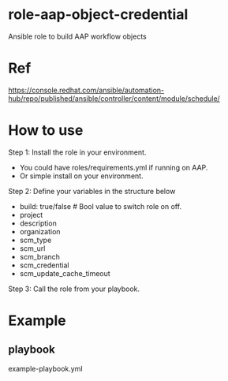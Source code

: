 # role-aap-object-credential
Ansible role to build AAP workflow objects

# Ref
https://console.redhat.com/ansible/automation-hub/repo/published/ansible/controller/content/module/schedule/

# How to use

Step 1: Install the role in your environment.
   - You could have roles/requirements.yml if running on AAP.
   - Or simple install on your environment.

Step 2: Define your variables in the structure below

- build: true/false # Bool value to switch role on off.
- project
- description
- organization
- scm_type
- scm_url
- scm_branch
- scm_credential
- scm_update_cache_timeout

Step 3: Call the role from your playbook.

# Example

## playbook
example-playbook.yml